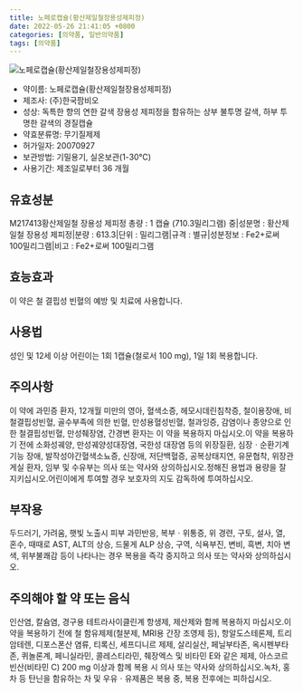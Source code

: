 ```yaml
---
title: 노페로캡슐(황산제일철장용성제피정)
date: 2022-05-26 21:41:05 +0800
categories: [의약품, 일반의약품]
tags: [의약품]
---
```

![노페로캡슐(황산제일철장용성제피정)](https://nedrug.mfds.go.kr/pbp/cmn/itemImageDownload/147427868771300145)

- 약이름: 노페로캡슐(황산제일철장용성제피정)
- 제조사: (주)한국팜비오
- 성상: 독특한 향의 연한 갈색 장용성 제피정을 함유하는 상부 불투명 갈색, 하부 투명한 갈색의 경질캡슐
- 약효분류명: 무기질제제
- 허가일자: 20070927
- 보관방법: 기밀용기, 실온보관(1-30℃)
- 사용기간: 제조일로부터 36 개월
## 유효성분
M217413황산제일철 장용성 제피정
총량 : 1 캡슐 (710.3밀리그램) 중|성분명 : 황산제일철 장용성 제피정|분량 : 613.3|단위 : 밀리그램|규격 : 별규|성분정보 : Fe2+로써 100밀리그램|비고 : Fe2+로써 100밀리그램
## 효능효과
이 약은 철 결핍성 빈혈의 예방 및 치료에 사용합니다.
## 사용법
성인 및 12세 이상 어린이는 1회 1캡슐(철로서 100 mg), 1일 1회 복용합니다.
## 주의사항
이 약에 과민증 환자, 12개월 미만의 영아, 혈색소증, 헤모시데린침착증, 철이용장애, 비철결핍성빈혈, 골수부족에 의한 빈혈, 만성용혈성빈혈, 철과잉증, 감염이나 종양으로 인한 철결핍성빈혈, 만성췌장염, 간경변 환자는 이 약을 복용하지 마십시오.이 약을 복용하기 전에 소화성궤양, 만성궤양성대장염, 국한성 대장염 등의 위장질환, 심장ㆍ순환기계기능 장애, 발작성야간혈색소뇨증, 신장애, 저단백혈증, 공복상태지연, 유문협착, 위장관게실 환자, 임부 및 수유부는 의사 또는 약사와 상의하십시오.정해진 용법과 용량을 잘 지키십시오.어린이에게 투여할 경우 보호자의 지도 감독하에 투여하십시오.
## 부작용
두드러기, 가려움, 햇빛 노출시 피부 과민반응, 복부ㆍ위통증, 위 경련, 구토, 설사, 열, 혼수, 때때로 AST, ALT의 상승, 드물게 ALP 상승, 구역, 식욕부진, 변비, 흑변, 치아 변색, 위부불쾌감 등이 나타나는 경우 복용을 즉각 중지하고 의사 또는 약사와 상의하십시오.
## 주의해야 할 약 또는 음식
인산염, 칼슘염, 경구용 테트라사이클린계 항생제, 제산제와 함께 복용하지 마십시오.이 약을 복용하기 전에 철 함유제제(철분제, MRI용 간장 조영제 등), 항알도스테론제, 트리암테렌, 디포스폰산 염류, 티록신, 세프디니르 제제, 살리실산, 페닐부타존, 옥시펜부타존, 퀴놀론계, 페니실라민, 콜레스티라민, 췌장엑스 및 비타민 E와 같은 제제, 아스코르빈산(비타민 C) 200 mg 이상과 함께 복용 시 의사 또는 약사와 상의하십시오.녹차, 홍차 등 탄닌을 함유하는 차 및 우유ㆍ유제품은 복용 중, 복용 전후에는 피하십시오.

